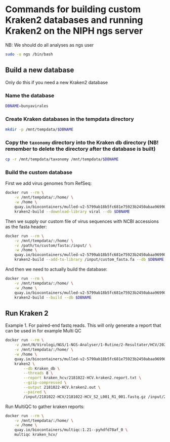 # Commands for building custom Kraken2 databases and running Kraken2 on the NIPH ngs server

NB: We should do all analyses as ngs user
```bash
sudo -u ngs /bin/bash
```

## Build a new database
Only do this if you need a new Kraken2 database  

### Name the database
```bash
DBNAME=bunyavirales
```

### Create Kraken databases in the tempdata directory
```bash
mkdir -p /mnt/tempdata/$DBNAME
```

### Copy the `taxonomy` directory into the Kraken db directory (NB! remember to delete the directory after the database is built)
```bash
cp -r /mnt/tempdata/taxonomy /mnt/tempdata/$DBNAME
```

### Build the custom database  
First we add virus genomes from RefSeq:
```bash
docker run --rm \
    -v /mnt/tempdata/:/home/ \
    -w /home \
    quay.io/biocontainers/mulled-v2-5799ab18b5fc681e75923b2450abaa969907ec98:87fc08d11968d081f3e8a37131c1f1f6715b6542-0 \
    kraken2-build --download-library viral --db $DBNAME
```  

Then we supply our custom file of virus sequences with NCBI accessions as the fasta header:  
```bash
docker run --rm \
    -v /mnt/tempdata/:/home/ \
    -v /path/to/custom/fasta:/input/ \
    -w /home \
    quay.io/biocontainers/mulled-v2-5799ab18b5fc681e75923b2450abaa969907ec98:87fc08d11968d081f3e8a37131c1f1f6715b6542-0 \
    kraken2-build --add-to-library /input/custom_fasta.fa --db $DBNAME
```

And then we need to actually build the database:
```bash
docker run --rm \
    -v /mnt/tempdata/:/home/ \
    -w /home \
    quay.io/biocontainers/mulled-v2-5799ab18b5fc681e75923b2450abaa969907ec98:87fc08d11968d081f3e8a37131c1f1f6715b6542-0 \
    kraken2-build --build --db $DBNAME
```

## Run Kraken 2
Example 1. For paired-end fastq reads. This will only generate a report that can be used in for example Multi QC
```bash
docker run --rm \
    -v /mnt/N/Virologi/NGS/1-NGS-Analyser/1-Rutine/2-Resultater/HCV/2024/NGS-Oppsett-04_Pegivirus:/input/ \
    -v /mnt/tempdata/:/home/ \
    -w /home \
    quay.io/biocontainers/mulled-v2-5799ab18b5fc681e75923b2450abaa969907ec98:87fc08d11968d081f3e8a37131c1f1f6715b6542-0 \
    kraken2 \
        --db Kraken_db \
        --threads 8 \
        --report kraken_hcv/2181022-HCV.kraken2.report.txt \
        --gzip-compressed \
        --output 2181022-HCV.kraken2.out \
        --paired \
        /input/2181022-HCV/2181022-HCV_S2_L001_R1_001.fastq.gz /input/2181022-HCV/2181022-HCV_S2_L001_R2_001.fastq.gz
```
Run MultiQC to gather kraken reports:
```bash
docker run --rm \
    -v /mnt/tempdata/:/home/ \
    -w /home \
    quay.io/biocontainers/multiqc:1.21--pyhdfd78af_0 \
    multiqc kraken_hcv/
```
